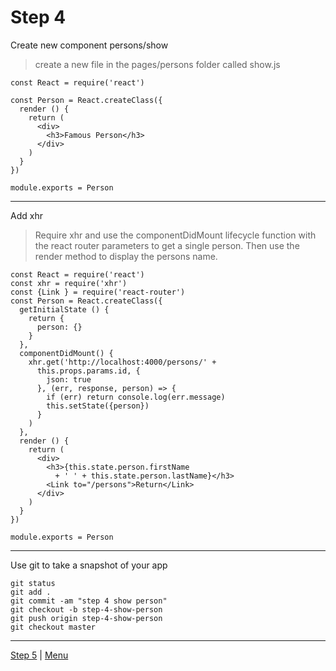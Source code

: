# Step 4

Create new component persons/show

> create a new file in the pages/persons folder called show.js

```
const React = require('react')

const Person = React.createClass({
  render () {
    return (
      <div>
        <h3>Famous Person</h3>
      </div>
    )
  }
})

module.exports = Person

```
---

Add xhr

> Require xhr and use the componentDidMount lifecycle function with the
react router parameters to get a single person. Then use the render method
to display the persons name.

```
const React = require('react')
const xhr = require('xhr')
const {Link } = require('react-router')
const Person = React.createClass({
  getInitialState () {
    return {
      person: {}
    }
  },
  componentDidMount() {
    xhr.get('http://localhost:4000/persons/' +
      this.props.params.id, {
        json: true
      }, (err, response, person) => {
        if (err) return console.log(err.message)
        this.setState({person})
      }
    )
  },
  render () {
    return (
      <div>
        <h3>{this.state.person.firstName
          + ' ' + this.state.person.lastName}</h3>
        <Link to="/persons">Return</Link>
      </div>
    )
  }
})

module.exports = Person
```

---

Use git to take a snapshot of your app

```
git status
git add .
git commit -am "step 4 show person"
git checkout -b step-4-show-person
git push origin step-4-show-person
git checkout master
```

---

[Step 5](5) | [Menu](.)
